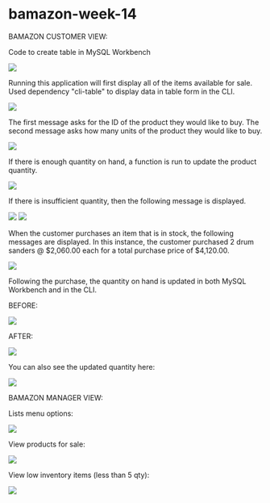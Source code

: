 # bamazon-week-14

BAMAZON CUSTOMER VIEW:

Code to create table in MySQL Workbench

![](Images/pic1.JPG)

Running this application will first display all of the items available for sale. Used dependency "cli-table" to display data in table form in the CLI.

![](Images/pic2.JPG)

The first message asks for the ID of the product they would like to buy.
The second message asks how many units of the product they would like to buy.

![](Images/pic3.JPG)

If there is enough quantity on hand, a function is run to update the product quantity.

![](Images/pic4.JPG)

If there is insufficient quantity, then the following message is displayed.

![](Images/pic5.JPG)
![](Images/pic5a.JPG)

When the customer purchases an item that is in stock, the following messages are displayed.  In this instance, the customer purchased 2 drum sanders @ $2,060.00 each for a total purchase price of $4,120.00.

![](Images/pic6.JPG)

Following the purchase, the quantity on hand is updated in both MySQL Workbench and in the CLI.

BEFORE:

![](Images/pic7.JPG)

AFTER:

![](Images/pic8.JPG)

You can also see the updated quantity here:

![](Images/pic9.JPG)

BAMAZON MANAGER VIEW:

Lists menu options:

![](Images/pic10.JPG)

View products for sale:

![](Images/pic11.JPG)

View low inventory items (less than 5 qty):

![](Images/pic12.JPG)






